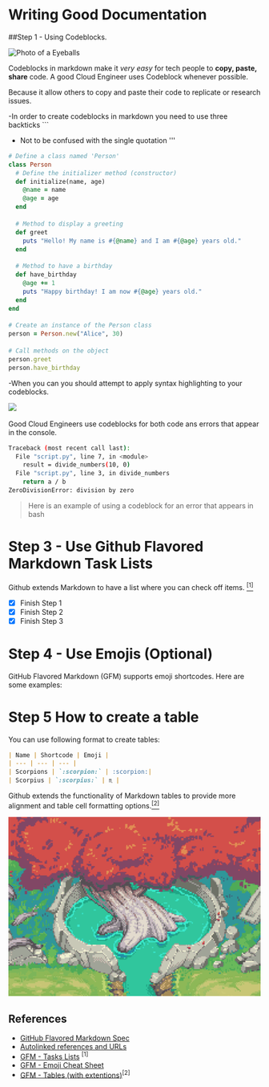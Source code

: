 # Writing Good Documentation

##Step 1 - Using Codeblocks.

![Photo of a Eyeballs](assets/EYEBALS.gif)

Codeblocks in markdown make it *very easy* for tech people to **copy, paste, share** code. A good Cloud Engineer uses Codeblock whenever possible.

Because it allow others to copy and paste their code to replicate or research issues.

-In order to create codeblocks in markdown you need to use three backticks ```
- Not to be confused with the single quotation '''
```ruby
# Define a class named 'Person'
class Person
  # Define the initializer method (constructor)
  def initialize(name, age)
    @name = name
    @age = age
  end

  # Method to display a greeting
  def greet
    puts "Hello! My name is #{@name} and I am #{@age} years old."
  end

  # Method to have a birthday
  def have_birthday
    @age += 1
    puts "Happy birthday! I am now #{@age} years old."
  end
end

# Create an instance of the Person class
person = Person.new("Alice", 30)

# Call methods on the object
person.greet
person.have_birthday
```

-When you can you should attempt to apply syntax highlighting to your codeblocks.


<img width="200" src="https://github.com/user-attachments/assets/d65fee0c-14e8-4592-accf-87b48bfab359" />


Good Cloud Engineers use codeblocks for both code ans errors that appear in the console.


```bash
Traceback (most recent call last):
  File "script.py", line 7, in <module>
    result = divide_numbers(10, 0)
  File "script.py", line 3, in divide_numbers
    return a / b
ZeroDivisionError: division by zero
```

>Here is an example of using a codeblock for an error that appears in bash


# Step 3 - Use Github Flavored Markdown Task Lists

Github extends Markdown to have a list where you can check off items. [<sup>[1]</sup>](#references)
- [x] Finish Step 1
- [x] Finish Step 2
- [x] Finish Step 3

# Step 4 - Use Emojis (Optional)

GitHub Flavored Markdown (GFM) supports emoji shortcodes.
Here are some examples:

# Step 5 How to create a table


You can use following format to create tables:

```markdown
| Name | Shortcode | Emoji |
| --- | --- | --- |
| Scorpions | `:scorpion:` | :scorpion:|
| Scorpius | `:scorpius:` | ♏ |
```
Github extends the functionality of Markdown tables to provide more alignment and table cell formatting options.[<sup>[2]</sup>](#references)

![Photo of a River and Tree](assets/River.gif)



## References

- [GitHub Flavored Markdown Spec](https://docs.github.com/en/get-started/writing-on-github/getting-started-with-writing-and-formatting-on-github/basic-writing-and-formatting-syntax#links)
- [Autolinked references and URLs](https://docs.github.com/en/get-started/writing-on-github/working-with-advanced-formatting/autolinked-references-and-urls)
- [GFM - Tasks Lists](https://docs.github.com/en/get-started/writing-on-github/getting-started-with-writing-and-formatting-on-github/basic-writing-and-formatting-syntax#task-lists) <sup>[1]</sup>
- [GFM - Emoji Cheat Sheet](https://github.com/ikatyang/emoji-cheat-sheet)
- [GFM - Tables (with extentions)](https://github.github.com/gfm/#tables-extension-)<sup>[2]</sup>
